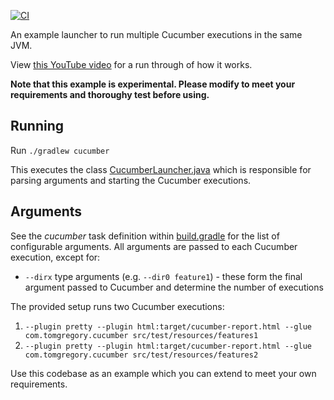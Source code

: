[![CI](https://github.com/tkgregory/cucumber-multi-launcher/actions/workflows/gradle.yml/badge.svg)](https://github.com/tkgregory/cucumber-multi-launcher/actions/workflows/gradle.yml)

An example launcher to run multiple Cucumber executions in the same JVM.

View [this YouTube video](https://youtu.be/oohJSnhwnBk) for a run through of how it works.

**Note that this example is experimental. Please modify to meet your requirements and thoroughy test before using.** 

## Running

Run `./gradlew cucumber`

This executes the class [CucumberLauncher.java](src/test/java/com/tomgregory/cucumber/CucumberLauncher.java)
which is responsible for parsing arguments and starting the Cucumber executions.

## Arguments

See the *cucumber* task definition within [build.gradle](build.gradle) for the list of configurable arguments.
All arguments are passed to each Cucumber execution, except for:

* `--dirx` type arguments (e.g. `--dir0 feature1`) - these form the final argument passed to Cucumber and determine the number of executions

The provided setup runs two Cucumber executions:

1. `--plugin pretty --plugin html:target/cucumber-report.html --glue com.tomgregory.cucumber src/test/resources/features1`
2. `--plugin pretty --plugin html:target/cucumber-report.html --glue com.tomgregory.cucumber src/test/resources/features2`

Use this codebase as an example which you can extend to meet your own requirements.
